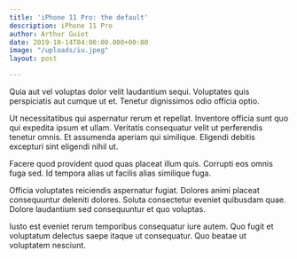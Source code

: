 ```yaml
---
title: 'iPhone 11 Pro: the default'
description: iPhone 11 Pro
author: Arthur Guiot
date: 2019-10-14T04:00:00.000+00:00
image: "/uploads/iu.jpeg"
layout: post

---
```

Quia aut vel voluptas dolor velit laudantium sequi. Voluptates quis perspiciatis aut cumque ut et. Tenetur dignissimos odio officia optio.

Ut necessitatibus qui aspernatur rerum et repellat. Inventore officia sunt quo qui expedita ipsum et ullam. Veritatis consequatur velit ut perferendis tenetur omnis. Et assumenda aperiam qui similique. Eligendi debitis excepturi sint eligendi nihil ut.

Facere quod provident quod quas placeat illum quis. Corrupti eos omnis fuga sed. Id tempora alias ut facilis alias similique fuga.

Officia voluptates reiciendis aspernatur fugiat. Dolores animi placeat consequuntur deleniti dolores. Soluta consectetur eveniet quibusdam quae. Dolore laudantium sed consequuntur et quo voluptas.

Iusto est eveniet rerum temporibus consequatur iure autem. Quo fugit et voluptatum delectus saepe itaque ut consequatur. Quo beatae ut voluptatem nesciunt.